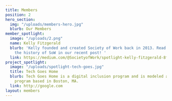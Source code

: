 ```yaml
---
title: Members
position: 2
hero_section:
  img: "/uploads/members-hero.jpg"
  blurb: Our Members
member_spotlight:
  image: "/uploads/2.png"
  name: Kelly Fitzgerald
  blurb: 'Kelly founded and created Society of Work back in 2013. Read more about
    the history of SoW in our recent post! '
  link: https://medium.com/@SocietyofWork/spotlight-kelly-fitzgerald-8fdfd948f32
project_spotlight:
  image: "/uploads/spotlight-tech-goes.jpg"
  title: Tech Goes Home
  blurb: Tech Goes Home is a digital inclusion program and is modeled after the national
    program based in Boston, MA.
  link: http://google.com
layout: members
---
```


